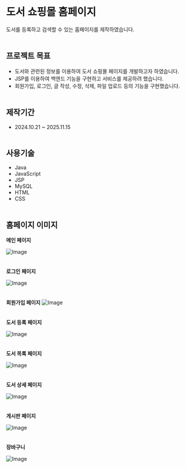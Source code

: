 # 도서 쇼핑몰 홈페이지
도서를 등록하고 검색할 수 있는 홈페이지를 제작하였습니다.
<br><br>
## 프로젝트 목표
- 도서와 관련된 정보를 이용하여 도서 쇼핑몰 페이지를 개발하고자 하였습니다.
- JSP를 이용하여 백엔드 기능을 구현하고 서비스를 제공하려 했습니다.
- 회원가입, 로그인, 글 작성, 수정, 삭제, 파일 업로드 등의 기능을 구현했습니다.
<br><br>
## 제작기간
- 2024.10.21 ~ 2025.11.15
<br><br>
## 사용기술
- Java
- JavaScript
- JSP
- MySQL
- HTML
- CSS
<br><br>
## 홈페이지 이미지

**메인 페이지**

![Image](https://github.com/user-attachments/assets/ad7a4cd1-dc03-4622-861d-71511994c6ac)
<br><br><br>
**로그인 페이지**

![Image](https://github.com/user-attachments/assets/9b56253d-5faf-4d84-8cb1-2fa5e0573ce5)
<br><br><br>
**회원가입 페이지**
![Image](https://github.com/user-attachments/assets/e2178595-36be-4168-adf3-f46e049da0aa)
<br><br><br>
**도서 등록 페이지**

![Image](https://github.com/user-attachments/assets/f66e11da-4429-44d0-85ce-eafbd5b69675)
<br><br><br>
**도서 목록 페이지**

![Image](https://github.com/user-attachments/assets/6276a67a-8660-4d80-be1c-b8f69c2522f1)
<br><br><br>
**도서 상세 페이지**

![Image](https://github.com/user-attachments/assets/246bef37-5356-4d9e-a304-6390c2079980)
<br><br><br>
**게시판 페이지**

![Image](https://github.com/user-attachments/assets/409d9bef-217f-4e37-9264-4cd1625dc344)
<br><br><br>
**장바구니**

![Image](https://github.com/user-attachments/assets/5cad77db-2a3f-4c8c-b2b6-0182a30062cb)
